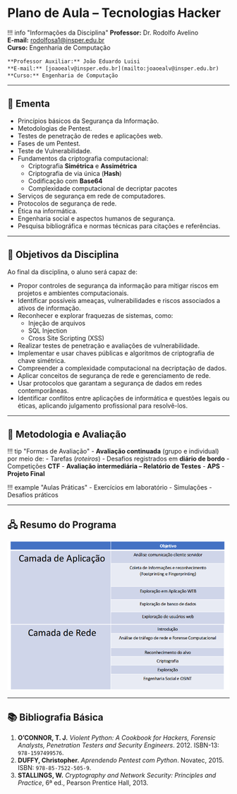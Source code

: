 # Plano de Aula – Tecnologias Hacker

!!! info "Informações da Disciplina"
    **Professor:** Dr. Rodolfo Avelino  
    **E-mail:** [rodolfosa1@insper.edu.br](mailto:rodolfosa1@insper.edu.br)  
    **Curso:** Engenharia de Computação

    **Professor Auxiliar:** João Eduardo Luisi  
    **E-mail:** [joaoealv@insper.edu.br](mailto:joaoealv@insper.edu.br)  
    **Curso:** Engenharia de Computação 

---

## 📌 Ementa

- Princípios básicos da Segurança da Informação.
- Metodologias de Pentest.
- Testes de penetração de redes e aplicações web.
- Fases de um Pentest.
- Teste de Vulnerabilidade.
- Fundamentos da criptografia computacional:
    - Criptografia **Simétrica** e **Assimétrica**
    - Criptografia de via única (**Hash**)
    - Codificação com **Base64**
    - Complexidade computacional de decriptar pacotes
- Serviços de segurança em rede de computadores.
- Protocolos de segurança de rede.
- Ética na informática.
- Engenharia social e aspectos humanos de segurança.
- Pesquisa bibliográfica e normas técnicas para citações e referências.

---

## 🎯 Objetivos da Disciplina

Ao final da disciplina, o aluno será capaz de:

- Propor controles de segurança da informação para mitigar riscos em projetos e ambientes computacionais.
- Identificar possíveis ameaças, vulnerabilidades e riscos associados a ativos de informação.
- Reconhecer e explorar fraquezas de sistemas, como:
    - Injeção de arquivos
    - SQL Injection
    - Cross Site Scripting (XSS)
- Realizar testes de penetração e avaliações de vulnerabilidade.
- Implementar e usar chaves públicas e algoritmos de criptografia de chave simétrica.
- Compreender a complexidade computacional na decriptação de dados.
- Aplicar conceitos de segurança de rede e gerenciamento de rede.
- Usar protocolos que garantam a segurança de dados em redes contemporâneas.
- Identificar conflitos entre aplicações de informática e questões legais ou éticas, aplicando julgamento profissional para resolvê-los.

---

## 🧪 Metodologia e Avaliação

!!! tip "Formas de Avaliação"
    - **Avaliação continuada** (grupo e individual) por meio de:
        - Tarefas (*roteiros*)
        - Desafios registrados em **diário de bordo**
        - Competições **CTF**
    - **Avaliação intermediária – Relatório de Testes**
    - **APS**
    - **Projeto Final**

!!! example "Aulas Práticas"
    - Exercícios em laboratório
    - Simulações
    - Desafios práticos

---

## 🖧 Resumo do Programa

![resumo](../assets/images/plano%20de%20aula/resumo.png)

---

## 📚 Bibliografia Básica

1. **O’CONNOR, T. J.** *Violent Python: A Cookbook for Hackers, Forensic Analysts, Penetration Testers and Security Engineers*. 2012. ISBN-13: `978-1597499576`.
2. **DUFFY, Christopher.** *Aprendendo Pentest com Python*. Novatec, 2015. ISBN: `978-85-7522-505-9`.
3. **STALLINGS, W.** *Cryptography and Network Security: Principles and Practice*, 6ª ed., Pearson Prentice Hall, 2013.
